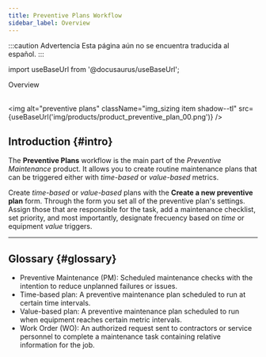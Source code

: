 ```yaml
---
title: Preventive Plans Workflow
sidebar_label: Overview
---
```


:::caution Advertencia
Esta página aún no se encuentra traducida al español.
:::

import useBaseUrl from '@docusaurus/useBaseUrl'; 

<span className="hero__title">Overview</span>
<br/>
<br/>

<img alt="preventive plans" className="img_sizing item shadow--tl" src={useBaseUrl('img/products/product_preventive_plan_00.png')} />
<br/>

## Introduction {#intro}

The **Preventive Plans** workflow is the main part of the _Preventive Maintenance_ product. It allows you to create routine maintenance plans that can be triggered either with _time-based_ or _value-based_ metrics. 

Create _time-based_ or _value-based_ plans with the **Create a new preventive plan** form. Through the form you set all of the preventive plan's settings. Assign those that are responsible for the task, add a maintenance checklist, set priority, and most importantly, designate frecuency based on _time_ or equipment _value_ triggers.

----
## Glossary {#glossary}
- Preventive Maintenance (PM): Scheduled maintenance checks with the intention to reduce unplanned failures or issues.
- Time-based plan: A preventive maintenance plan scheduled to run at certain time intervals.
- Value-based plan: A preventive maintenance plan scheduled to run when equipment reaches certain metric intervals.
- Work Order (WO): An authorized request sent to contractors or service personnel to complete a maintenance task containing relative information for the job.



